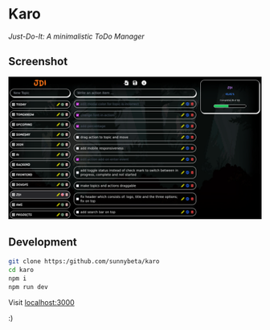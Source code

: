 # Karo

*Just-Do-It: A minimalistic ToDo Manager*

## Screenshot

![screenshot](/images/screenshot.png)

## Development

```bash
git clone https:/github.com/sunnybeta/karo
cd karo
npm i
npm run dev
```

Visit [localhost:3000](localhost:3000)

:)
